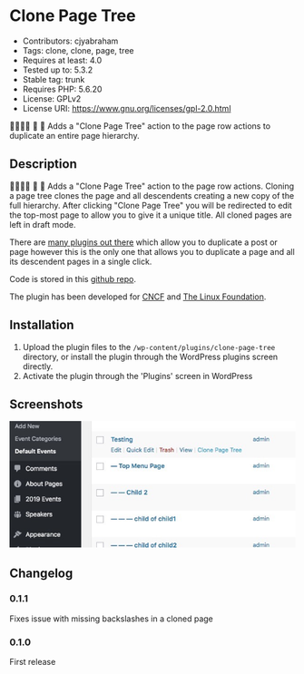 # Clone Page Tree #
* Contributors: cjyabraham
* Tags: clone, clone, page, tree
* Requires at least: 4.0
* Tested up to: 5.3.2
* Stable tag: trunk
* Requires PHP: 5.6.20
* License: GPLv2
* License URI: https://www.gnu.org/licenses/gpl-2.0.html

👩‍👩‍👧‍👧 📄 🌲 Adds a "Clone Page Tree" action to the page row actions to duplicate an entire page hierarchy.

## Description ##

👩‍👩‍👧‍👧 📄 🌲 Adds a "Clone Page Tree" action to the page row actions.  Cloning a page tree clones the page and all descendents creating a new copy of the full hierarchy.  After clicking "Clone Page Tree" you will be redirected to edit the top-most page to allow you to give it a unique title.  All cloned pages are left in draft mode.

There are [many plugins out there](https://wordpress.org/plugins/search/duplicate/) which allow you to duplicate a post or page however this is the only one that allows you to duplicate a page and all its descendent pages in a single click.

Code is stored in this [github repo](https://github.com/cncf/clone-page-tree).

The plugin has been developed for [CNCF](https://www.cncf.io/) and [The Linux Foundation](https://www.linuxfoundation.org/).

## Installation ##

1. Upload the plugin files to the `/wp-content/plugins/clone-page-tree` directory, or install the plugin through the WordPress plugins screen directly.
2. Activate the plugin through the 'Plugins' screen in WordPress

## Screenshots ##

!["Clone Page Tree" action.](screenshot-1.jpg)

## Changelog ##

### 0.1.1 ###
Fixes issue with missing backslashes in a cloned page

### 0.1.0 ###
First release
